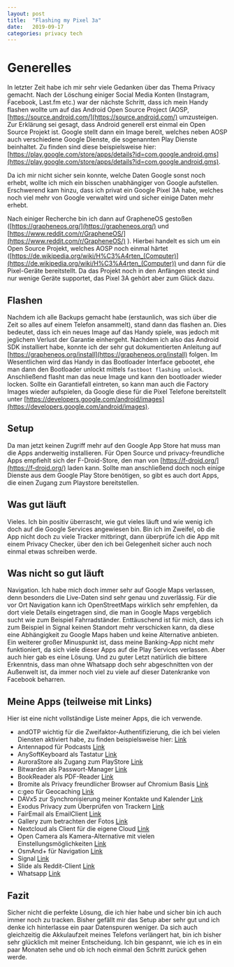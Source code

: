 ```yaml
---
layout: post
title:  "Flashing my Pixel 3a"
date:   2019-09-17
categories: privacy tech
---
```

# Generelles
In letzter Zeit habe ich mir sehr viele Gedanken über das Thema Privacy gemacht. Nach der Löschung einiger Social Media Konten (Instagram, Facebook, Last.fm etc.) war der nächste Schritt, dass ich mein Handy flashen wollte um auf das Android Open Source Project (AOSP, [https://source.android.com/](https://source.android.com/) umzusteigen. Zur Erklärung sei gesagt, dass Android generell erst einmal ein Open Source Projekt ist. Google stellt dann ein Image bereit, welches neben AOSP auch verschiedene Google Dienste, die sogenannten Play Dienste beinhaltet. Zu finden sind diese beispielsweise hier: [https://play.google.com/store/apps/details?id=com.google.android.gms](https://play.google.com/store/apps/details?id=com.google.android.gms).

Da ich mir nicht sicher sein konnte, welche Daten Google sonst noch erhebt, wollte ich mich ein bisschen unabhängiger von Google aufstellen. Erschwerend kam hinzu, dass ich privat ein Google Pixel 3A habe, welches noch viel mehr von Google verwaltet wird und sicher einige Daten mehr erhebt.

Nach einiger Recherche bin ich dann auf GrapheneOS gestoßen ([https://grapheneos.org/](https://grapheneos.org/) und [https://www.reddit.com/r/GrapheneOS/](https://www.reddit.com/r/GrapheneOS/) ). Hierbei handelt es sich um ein Open Source Projekt, welches AOSP noch einmal härtet ([https://de.wikipedia.org/wiki/H%C3%A4rten_(Computer)](https://de.wikipedia.org/wiki/H%C3%A4rten_(Computer)) und dann für die Pixel-Geräte bereitstellt. Da das Projekt noch in den Anfängen steckt sind nur wenige Geräte supportet, das Pixel 3A gehört aber zum Glück dazu.

## Flashen
Nachdem ich alle Backups gemacht habe (erstaunlich, was sich über die Zeit so alles auf einem Telefon ansammelt), stand dann das flashen an. Dies bedeutet, dass ich ein neues Image auf das Handy spiele, was jedoch mit jeglichem Verlust der Garantie einhergeht. Nachdem ich also das Android SDK installiert habe, konnte ich der sehr gut dokumentierten Anleitung auf [https://grapheneos.org/install](https://grapheneos.org/install) folgen. 
Im Wesentlichen wird das Handy in das Bootloader Interface gebootet, ehe man dann den Bootloader unlockt mittels `fastboot flashing unlock`. Anschließend flasht man das neue Image und kann den bootloader wieder locken. Sollte ein Garantiefall eintreten, so kann man auch die Factory Images wieder aufspielen, da Google diese für die Pixel Telefone bereitstellt unter [https://developers.google.com/android/images](https://developers.google.com/android/images). 

## Setup
Da man jetzt keinen Zugriff mehr auf den Google App Store hat muss man die Apps anderweitig installieren. Für Open Source und privacy-freundliche Apps empfiehlt sich der F-Droid-Store, den man von [https://f-droid.org/](https://f-droid.org/) laden kann.
Sollte man anschließend doch noch einige Dienste aus dem Google Play Store benötigen, so gibt es auch dort Apps, die einen Zugang zum Playstore bereitstellen.

## Was gut läuft
Vieles. Ich bin positiv überrascht, wie gut vieles läuft und wie wenig ich doch auf die Google Services angewiesen bin. Bin ich im Zweifel, ob die App nicht doch zu viele Tracker mitbringt, dann überprüfe ich die App mit einem Privacy Checker, über den ich bei Gelegenheit sicher auch noch einmal etwas schreiben werde.

## Was nicht so gut läuft
Navigation. Ich habe mich doch immer sehr auf Google Maps verlassen, denn besonders die Live-Daten sind sehr genau und zuverlässig. Für die vor Ort Navigation kann ich OpenStreetMaps wirklich sehr empfehlen, da dort viele Details eingetragen sind, die man in Google Maps vergeblich sucht wie zum Beispiel Fahrradständer. Enttäuschend ist für mich, dass ich zum Beispiel in Signal keinen Standort mehr verschicken kann, da diese eine Abhängigkeit zu Google Maps haben und keine Alternative anbieten. Ein weiterer großer Minuspunkt ist, dass meine Banking-App nicht mehr funktioniert, da sich viele dieser Apps auf die Play Services verlassen. Aber auch hier gab es eine Lösung.
Und zu guter Letzt natürlich die bittere Erkenntnis, dass man ohne Whatsapp doch sehr abgeschnitten von der Außenwelt ist, da immer noch viel zu viele auf dieser Datenkranke von Facebook beharren.

## Meine Apps (teilweise mit Links)

Hier ist eine nicht vollständige Liste meiner Apps, die ich verwende. 
- andOTP wichtig für die Zweifaktor-Authentifizierung, die ich bei vielen Diensten aktiviert habe, zu finden beispielsweise hier: [Link](https://f-droid.org/packages/org.shadowice.flocke.andotp/)
- Antennapod für Podcasts [Link](https://f-droid.org/de/packages/de.danoeh.antennapod/)
- AnySoftKeyboard als Tastatur [Link](https://f-droid.org/de/packages/com.anysoftkeyboard.languagepack.german/)
- AuroraStore als Zugang zum PlayStore [Link](https://f-droid.org/de/packages/com.aurora.store/)
- Bitwarden als Passwort-Manager [Link](https://play.google.com/store/apps/details?id=com.x8bit.bitwarden)
- BookReader als PDF-Reader [Link](https://f-droid.org/de/packages/com.github.axet.bookreader/)
- Bromite als Privacy freundlicher Browser auf Chromium Basis [Link](https://www.bromite.org/)
- c:geo für Geocaching [Link](https://play.google.com/store/apps/details?id=cgeo.geocaching)
- DAVx5 zur Synchronisierung meiner Kontakte und Kalender [Link](https://f-droid.org/de/packages/at.bitfire.davdroid/)
- Exodus Privacy zum Überprüfen von Trackern [Link](https://f-droid.org/de/packages/org.eu.exodus_privacy.exodusprivacy/)
- FairEmail als EmailClient [Link](https://f-droid.org/de/packages/eu.faircode.email/)
- Gallery zum betrachten der Fotos [Link](https://f-droid.org/de/packages/com.simplemobiletools.gallery.pro/)
- Nextcloud als Client für die eigene Cloud [Link](https://f-droid.org/de/packages/com.nextcloud.client/)
- Open Camera als Kamera-Alternative mit vielen Einstellungsmöglichkeiten [Link](https://f-droid.org/de/packages/net.sourceforge.opencamera/)
- OsmAnd+ für Navigation [Link](https://f-droid.org/de/packages/net.osmand.plus/)
- Signal [Link](https://play.google.com/store/apps/details?id=org.thoughtcrime.securesms)
- Slide als Reddit-Client [Link](https://f-droid.org/de/packages/me.ccrama.redditslide/)
- Whatsapp [Link](https://play.google.com/store/apps/details?id=com.whatsapp)

## Fazit
Sicher nicht die perfekte Lösung, die ich hier habe und sicher bin ich auch immer noch zu tracken. Bisher gefällt mir das Setup aber sehr gut und ich denke ich hinterlasse ein paar Datenspuren weniger. Da sich auch gleichzeitig die Akkulaufzeit meines Telefons verlängert hat, bin ich bisher sehr glücklich mit meiner Entscheidung. Ich bin gespannt, wie ich es in ein paar Monaten sehe und ob ich noch einmal den Schritt zurück gehen werde.
